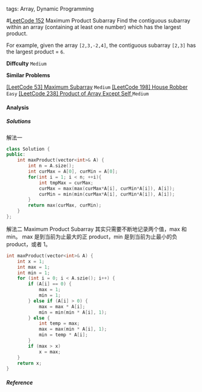 tags: Array, Dynamic Programming

#[LeetCode 152] Maximum Product Subarray
Find the contiguous subarray within an array (containing at least one number) which has the largest product.

For example, given the array `[2,3,-2,4]`,
the contiguous subarray `[2,3]` has the largest product = `6`.


**Diffculty**
`Medium`

**Similar Problems**

[[LeetCode 53] Maximum Subarray]() `Medium`
[[LeetCode 198] House Robber]() `Easy`
[[LeetCode 238] Product of Array Except Self  ]() `Medium`

#### Analysis


##### Solutions

解法一

```cpp
class Solution {
public:
    int maxProduct(vector<int>& A) {
        int n = A.size();
        int curMax = A[0], curMin = A[0];
        for(int i = 1; i < n; ++i){
        	int tmpMax = curMax;
        	curMax = max(max(curMax*A[i], curMin*A[i]), A[i]);
        	curMin = min(min(curMax*A[i], curMin*A[i]), A[i]);
        }
        return max(curMax, curMin);
	}
};
```

解法二
Maximum Product Subarray 其实只需要不断地记录两个值，max 和 min。
max 是到当前为止最大的正 product，min 是到当前为止最小的负 product，或者 1。

```cpp
int maxProduct(vector<int>& A) {
    int x = 1;
    int max = 1;
    int min = 1;
    for (int i = 0; i < A.szie(); i++) {
        if (A[i] == 0) {
            max = 1;
            min = 1;
        } else if (A[i] > 0) {
            max = max * A[i];
            min = min(min * A[i], 1);
        } else {
            int temp = max;
            max = max(min * A[i], 1);
            min = temp * A[i];
        }
        if (max > x)
            x = max;
    }
    return x;
}
```

##### Reference

[LeetCode 152]:https://leetcode.com/problems/maximum-product-subarray